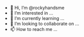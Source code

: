 - 👋 Hi, I’m @rockyhandsme
- 👀 I’m interested in ...
- 🌱 I’m currently learning ...
- 💞️ I’m looking to collaborate on ...
- 📫 How to reach me ...

<!---
rockyhandsme/rockyhandsme is a ✨ special ✨ repository because its `README.md` (this file) appears on your GitHub profile.
You can click the Preview link to take a look at your changes.
--->
